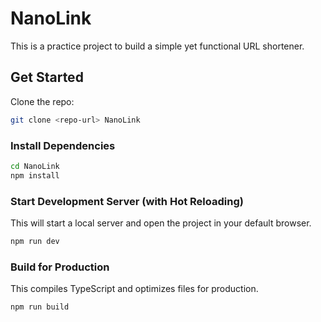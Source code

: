 # NanoLink
This is a practice project to build a simple yet functional URL shortener.

## Get Started
Clone the repo:
```sh
git clone <repo-url> NanoLink
```

### Install Dependencies
```sh
cd NanoLink
npm install
```

### Start Development Server (with Hot Reloading)
This will start a local server and open the project in your default browser.
```sh
npm run dev
```

### Build for Production
This compiles TypeScript and optimizes files for production.
``` sh
npm run build
```